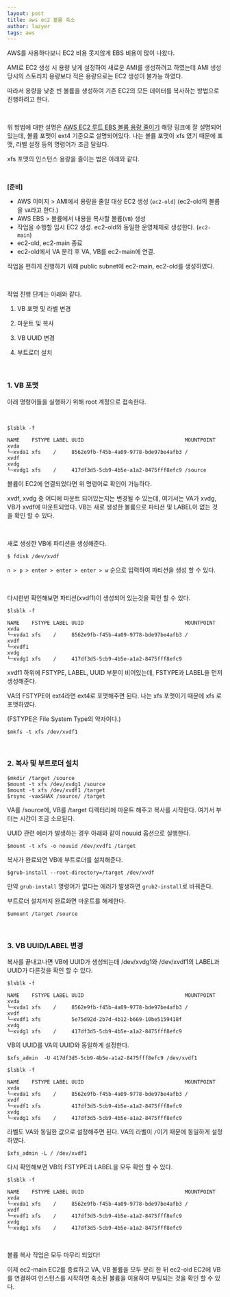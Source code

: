 ```yaml
---
layout: post
title: aws ec2 볼륨 축소
author: lazyer
tags: aws
---
```




AWS를 사용하다보니 EC2 비용 못지않게 EBS 비용이 많이 나왔다.

AMI로 EC2 생성 시 용량 낮게 설정하여 새로운 AMI를 생성하려고 하였는데 AMI 생성 당시의 스토리지 용량보다 적은 용량으로는 EC2 생성이 불가능 하였다. 

따라서 용량을 낮춘 빈 볼륨을 생성하여 기존 EC2의 모든 데이터를 복사하는 방법으로 진행하려고 한다.

<br>

위 방법에 대한 설명은 [AWS EC2 루트 EBS 볼륨 용량 줄이기](https://stack.news/2020/11/23/aws-ec2-%EB%A3%A8%ED%8A%B8-ebs-%EB%B3%BC%EB%A5%A8-%EC%9A%A9%EB%9F%89-%EC%A4%84%EC%9D%B4%EA%B8%B0/) 해당 링크에 잘 설명되어있는데, 볼륨 포맷이 ext4 기준으로 설명되어있다. 나는 볼륨 포맷이 xfs 였기 때문에 포맷, 라벨 설정 등의 명령어가 조금 달랐다.

xfs 포맷의 인스턴스 용량을 줄이는 법은 아래와 같다.

<br>

**[준비]**

- AWS 이미지 > AMI에서 용량을 줄일 대상 EC2 생성 (`ec2-old`)
  (ec2-old의 볼륨을 `VA`라고 한다.)
- AWS EBS > 볼륨에서 내용을 복사할 볼륨(`VB`) 생성
- 작업을 수행할 임시 EC2 생성. ec2-old와 동일한 운영체제로 생성한다. (`ec2-main`)
- ec2-old, ec2-main 종료
- ec2-old에서 VA 분리 후 VA, VB를 ec2-main에 연결.

작업을 편하게 진행하기 위해 public subnet에 ec2-main, ec2-old를 생성하였다.

<br>

작업 진행 단계는 아래와 같다.

1. VB 포맷 및 라벨 변경

2. 마운트 및 복사

3. VB UUID 변경

4. 부트로더 설치

<br>

### 1. VB 포맷

아래 명령어들을 실행하기 위해 root 계정으로 접속한다.

<br>

```shell
$lsblk -f
```

```
NAME    FSTYPE LABEL UUID                                 MOUNTPOINT
xvda
└─xvda1 xfs    /     8562e9fb-f45b-4a09-9778-bde97be4afb3 /
xvdf
xvdg
└─xvdg1 xfs    /     417df3d5-5cb9-4b5e-a1a2-8475fff8efc9 /source
```

볼륨이 EC2에 연결되었다면 위 명령어로 확인이 가능하다.

xvdf, xvdg 중 어디에 마운트 되어있는지는 변경될 수 있는데, 여기서는 VA가 xvdg, VB가 xvdf에 마운트되었다. VB는 새로 생성한 볼륨으로 파티션 및 LABEL이 없는 것을 확인 할 수 있다.

<br>

새로 생성한 VB에 파티션을 생성해준다.

```shell
$ fdisk /dev/xvdf
```

`n > p > enter > enter > enter > w` 순으로 입력하여 파티션을 생성 할 수 있다.

<br>

다시한번 확인해보면 파티션(xvdf1)이 생성되어 있는것을 확인 할 수 있다.

```shell
$lsblk -f
```

```
NAME    FSTYPE LABEL UUID                                 MOUNTPOINT
xvda
└─xvda1 xfs    /     8562e9fb-f45b-4a09-9778-bde97be4afb3 /
xvdf
└─xvdf1
xvdg
└─xvdg1 xfs    /     417df3d5-5cb9-4b5e-a1a2-8475fff8efc9
```



xvdf1 하위에 FSTYPE, LABEL, UUID 부분이 비어있는데, FSTYPE과 LABEL을 먼저 생성해준다. 

VA의 FSTYPE이 ext4라면 ext4로 포맷해주면 된다. 나는 xfs 포맷이기 때문에 xfs 로 포맷하였다.

(FSTYPE은 File System Type의 약자이다.)

```shell
$mkfs -t xfs /dev/xvdf1
```

<br>

### 2. 복사 및 부트로더 설치

```shell
$mkdir /target /source
$mount -t xfs /dev/xvdg1 /source
$mount -t xfs /dev/xvdf1 /target
$rsync -vaxSHAX /source/ /target
```

VA를 /source에, VB를 /target 디렉터리에 마운트 해주고 복사를 시작한다. 여기서 부터는 시간이 조금 소요된다.

UUID 관련 에러가 발생하는 경우 아래와 같이 nouuid 옵션으로 실행한다.

```shell
$mount -t xfs -o nouuid /dev/xvdf1 /target
```

복사가 완료되면 VB에 부트로더를 설치해준다.

```shell
$grub-install --root-directory=/target /dev/xvdf
```

만약 `grub-install` 명령어가 없다는 에러가 발생하면 `grub2-install`로 바꿔준다.

부트로더 설치까지 완료화면 마운트를 해제한다.

```shell
$umount /target /source
```

<br>

### 3. VB UUID/LABEL 변경

복사를 끝내고나면 VB에 UUID가 생성되는데 /dev/xvdg1와 /dev/xvdf1의 LABEL과 UUID가 다른것을 확인 할 수 있다.

```shell
$lsblk -f
```

```
NAME    FSTYPE LABEL UUID                                 MOUNTPOINT
xvda
└─xvda1 xfs    /     8562e9fb-f45b-4a09-9778-bde97be4afb3 /
xvdf
└─xvdf1 xfs          5e75d92d-2b7d-4b12-b669-10be5159418f
xvdg
└─xvdg1 xfs    /     417df3d5-5cb9-4b5e-a1a2-8475fff8efc9
```

VB의 UUID를 VA의 UUID와 동일하게 설정한다.

```shell
$xfs_admin  -U 417df3d5-5cb9-4b5e-a1a2-8475fff8efc9 /dev/xvdf1
```

```shell
$lsblk -f
```

```
NAME    FSTYPE LABEL UUID                                 MOUNTPOINT
xvda
└─xvda1 xfs    /     8562e9fb-f45b-4a09-9778-bde97be4afb3 /
xvdf
└─xvdf1 xfs          417df3d5-5cb9-4b5e-a1a2-8475fff8efc9
xvdg
└─xvdg1 xfs    /     417df3d5-5cb9-4b5e-a1a2-8475fff8efc9
```

라벨도 VA와 동일한 값으로 설정해주면 된다. VA의 라벨이 `/`이기 때문에 동일하게 설정하였다.

```shell
$xfs_admin -L / /dev/xvdf1
```

다시 확인해보면 VB의 FSTYPE과 LABEL을 모두 확인 할 수 있다.

```shell
$lsblk -f
```

```
NAME    FSTYPE LABEL UUID                                 MOUNTPOINT
xvda
└─xvda1 xfs    /     8562e9fb-f45b-4a09-9778-bde97be4afb3 /
xvdf
└─xvdf1 xfs    /     417df3d5-5cb9-4b5e-a1a2-8475fff8efc9
xvdg
└─xvdg1 xfs    /     417df3d5-5cb9-4b5e-a1a2-8475fff8efc9
```

<br>


볼륨 복사 작업은 모두 마무리 되었다!

이제 ec2-main EC2를 종료하고 VA, VB 볼륨을 모두 분리 한 뒤 ec2-old EC2에 VB를 연결하여 인스턴스를 시작하면 축소된 볼륨을 이용하여 부팅되는 것을 확인 할 수 있다.